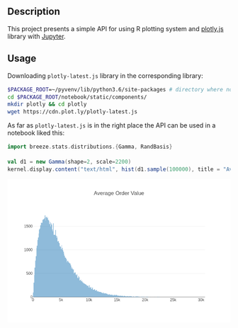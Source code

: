 ## Description
This project presents a simple API for using R plotting system and [plotly.js](https://github.com/plotly/plotly.js) library with [Jupyter](http://jupyter.org/).

## Usage
Downloading `plotly-latest.js` library in the corresponding library:
```bash
$PACKAGE_ROOT=~/pyvenv/lib/python3.6/site-packages # directory where notebook package is installed
cd $PACKAGE_ROOT/notebook/static/components/
mkdir plotly && cd plotly
wget https://cdn.plot.ly/plotly-latest.js
```

As far as `plotly-latest.js` is in the right place the API can be used in a notebook liked this:
```scala
import breeze.stats.distributions.{Gamma, RandBasis}

val d1 = new Gamma(shape=2, scale=2200)
kernel.display.content("text/html", hist(d1.sample(100000), title = "Average Order Value"))
```
![An example plot using plotly.js library from notebook](images/plot.png)